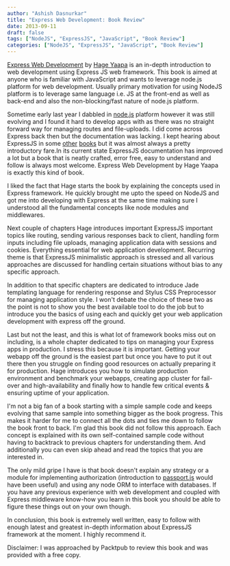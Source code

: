 ```yaml
---
author: "Ashish Dasnurkar"
title: "Express Web Development: Book Review"
date: 2013-09-11
draft: false
tags: ["NodeJS", "ExpressJS", "JavaScript", "Book Review"]
categories: ["NodeJS", "ExpressJS", "JavaScript", "Book Review"]
---
```


[Express Web Development]() by [Hage Yaapa](http://www.hacksparrow.com/) is an in-depth introduction to web development using Express JS web framework. This book is aimed at anyone who is familiar with JavaScript and wants to leverage node.js platform for web development. Usually primary motivation for using NodeJS platform is to leverage same language i.e. JS at the front-end as well as back-end and also the non-blocking/fast nature of node.js platform. 

Sometime early last year I dabbled in [node.js](http://nodejs.org/) platform  however it was still evolving and I found it hard to develop apps with as there was no straight forward way for managing routes and file-uploads. I did come across Express back then but the documentation was lacking. I kept hearing about ExpressJS in some [other](http://addyosmani.github.io/backbone-fundamentals/) [books](http://shop.oreilly.com/product/0636920024231.do) but it was almost always a pretty introductory fare.In its current state ExpressJS documentation has improved a lot but a book that is neatly crafted, error free, easy to understand and follow is always most welcome. Express Web Development by Hage Yaapa is exactly this kind of book.

I liked the fact that Hage starts the book by explaining the concepts used in Express framework. He quickly brought me upto the speed on NodeJS and got me into developing with Express at the same time making sure I understood all the fundamental concepts like node modules and middlewares.

Next couple of chapters Hage introduces important ExpressJS important topics like routing, sending various responses back to client, handling form inputs including file uploads, managing application data with sessions and cookies. Everything essential for web application development. Recurring theme is that ExpressJS minimalistic approach is stressed and all various approaches are discussed for handling certain situations without bias to any specific approach. 

In addition to that specific chapters are dedicated to introduce Jade templating language for rendering response and Stylus CSS Preprocessor for managing application style. I won't debate the choice of these two as the point is not to show you the best available tool to do the job but to introduce you the basics of using each and quickly get your web application development with express off the ground. 

Last but not the least, and this is what lot of framework books miss out on including, is a whole chapter dedicated to tips on managing your Express apps in production. I stress this because it is important. Getting your webapp off the ground is the easiest part but once you have to put it out there then you struggle on finding good resources on actually preparing it for production. Hage introduces you how to simulate production environment and benchmark your webapps, creating app cluster for fail-over and high-availability and finally how to handle few critical events & ensuring uptime of your application.

I'm not a big fan of a book starting with a simple sample code and keeps evolving that same sample into something bigger as the book progress. This makes it harder for me to connect all the dots and ties me down to follow the book front to back. I'm glad this book did not follow this approach. Each concept is explained with its own self-contained sample code without having to backtrack to previous chapters for understanding them. And additionally you can even skip ahead and read the topics that you are interested in.

The only mild gripe I have is that book doesn't explain any strategy or a module for implementing authorization (introduction to [passport.js](http://passportjs.org/) would have been useful) and using any node ORM to interface with databases. If you have any previous experience with web development and coupled with Express middleware know-how you learn in this book you should be able to figure these things out on your own though. 

In conclusion, this book is extremely well written, easy to follow with enough latest and greatest in-depth information about ExpressJS framework at the moment. I highly recommend it. 

Disclaimer: I was approached by Packtpub to review this book and was provided with a free copy.